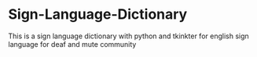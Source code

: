 # Sign-Language-Dictionary
This is a sign language dictionary with python and tkinkter for english sign language for deaf and mute community
